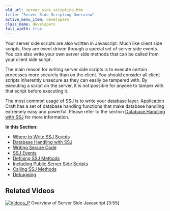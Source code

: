 ```yaml
---
old_url: server_side_scripting.htm
title: "Server Side Scripting Overview"
active_menu_item: developers
class_name: developers
full_width: true
---
```



Your server side scripts are also written in Javascript. Much like client side scripts, they are event driven through a special set of server side events. You can also write your own server side methods that can be called from your client side script.

The main reason for writing server side scripts is to execute certain processes more securely than on the client. You should consider all client scripts inherently unsecure as they can easily be tampered with. By executing a script on the server, it is not possible for anyone to tamper with that script before executing it.

The most common usage of SSJ is to write your database layer. Application Craft has a set of database handling functions that make database handling extremely easy and powerful. Please refer to the section [Database Handling with SSJ](/developers/documentation/scripting-apis/server-side-scripting-overview/database-handling-with-ssj) for more information.

**In this Section:**

 - [Where to Write SSJ Scripts](/developers/documentation/scripting-apis/server-side-scripting-overview/where-to-write-ssj-scripts)
 - [Database Handling with SSJ](/developers/documentation/scripting-apis/server-side-scripting-overview/database-handling-with-ssj)
 - [Writing Secure Code](/developers/documentation/scripting-apis/server-side-scripting-overview/writing-secure-code)
 - [SSJ Events](/developers/documentation/scripting-apis/server-side-scripting-overview/ssj-events/)
 - [Defining SSJ Methods](/developers/documentation/scripting-apis/server-side-scripting-overview/ssj-user-defined-methods)
 - [Including Public Server Side Scripts](/developers/documentation/scripting-apis/server-side-scripting-overview/including-public-server-side-s)
 - [Calling SSJ Methods](/developers/documentation/scripting-apis/server-side-scripting-overview/calling-ssj-methods)
 - [Debugging](/developers/documentation/scripting-apis/server-side-scripting-overview/debugging2)

## Related Videos

[![Videos\_P](/img/docs/videos_p.png)](http://www.youtube.com/v/LGzP1Uxk5c4?autoplay=1&hd=1&fs=1&showsearch=0&rel=0&) Overview of Server Side Javascript [3:55]


